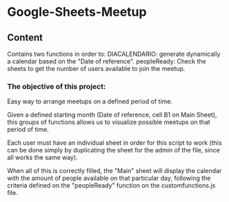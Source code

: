 # Google-Sheets-Meetup

## Content
Contains two functions in order to:
DIACALENDARIO: generate dynamically a calendar based on the "Date of reference".
peopleReady: Check the sheets to get the number of users available to join the meetup.

### The objective of this project:
Easy way to arrange meetups on a defined period of time.

Given a defined starting month (Date of reference, cell B1 on Main Sheet), this groups of functions allows us to visualize possible meetups on that period of time.

Each user must have an individual sheet in order for this script to work (this can be done simply by duplicating the sheet for the admin of the file, since all works the same way).


When all of this is correctly filled, the "Main" sheet will display the calendar with the amount of people available on that particular day, following the criteria defined on the "peopleReady" function on the customfunctions.js file.
